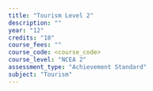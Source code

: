 ```yaml
---
title: "Tourism Level 2"
description: ""
year: "12"
credits: "18"
course_fees: ""
course_code: <course_code>
course_level: "NCEA 2"
assessment_type: "Achievement Standard"
subject: "Tourism"
---
```

